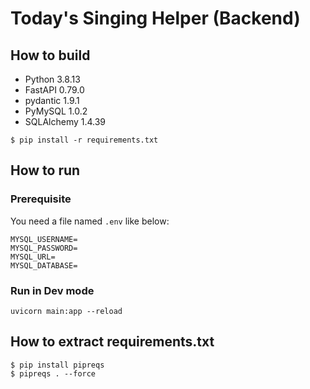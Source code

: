 # Today's Singing Helper (Backend)

## How to build

* Python 3.8.13
* FastAPI 0.79.0
* pydantic 1.9.1
* PyMySQL 1.0.2 
* SQLAlchemy 1.4.39

```shell
$ pip install -r requirements.txt
```

## How to run

### Prerequisite

You need a file named `.env` like below:

```properties
MYSQL_USERNAME=
MYSQL_PASSWORD=
MYSQL_URL=
MYSQL_DATABASE=
```

### Run in Dev mode

```shell
uvicorn main:app --reload
```

## How to extract requirements.txt

```shell
$ pip install pipreqs
$ pipreqs . --force
```